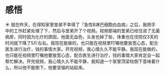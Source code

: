 # 感悟

☀️ 就在昨天，在得知家里堂弟不幸得了『急性B淋巴细胞白血病』之后，我把手中的工作赶紧处理了下，然后与堂弟开了个视频。视频那端的堂弟已经住进了无菌病房，同时因为化疗的原因，他面无血色，头发也掉了些，体重也在住院仅3天的时间就下降了5斤左右。我现在能做的，也只能在视频里叮嘱他要放宽心态，配合医生进行治疗，钱的事情大家。开完视频，我心情久久不能平静。我现在能做的，也只能在视频里叮嘱他要放宽心态，配合医生进行治疗，钱的事情大家肯定会一起帮忙解决。开完视频，我心情久久不能平静，我知道一个家里顶梁柱倒下意味着什么，所以他不能倒下，他要坚强的站起来。
